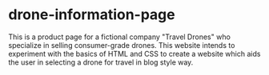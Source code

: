 # drone-information-page

This is a product page for a fictional company "Travel Drones" who specialize in selling consumer-grade drones. This website intends to experiment with the basics of HTML and CSS to create a website which aids the user in selecting a drone for travel in blog style way.